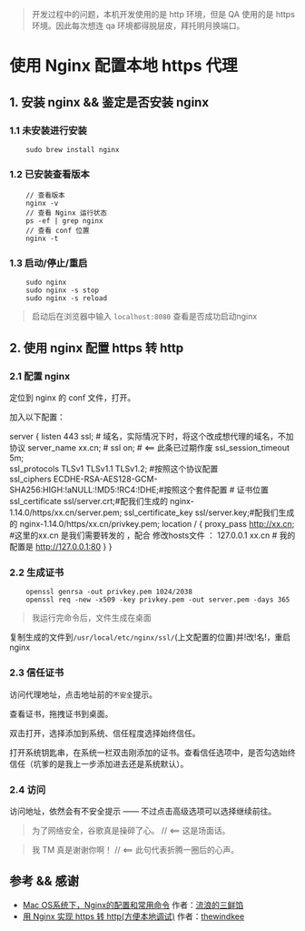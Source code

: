 
> 开发过程中的问题，本机开发使用的是 http 环境，但是 QA 使用的是 https 环境。因此每次想连 qa 环境都得脱层皮，拜托明月换端口。

# 使用 Nginx 配置本地 https 代理

## 1. 安装 nginx && 鉴定是否安装 nginx

### 1.1 未安装进行安装

```
    sudo brew install nginx
```

### 1.2 已安装查看版本

```
    // 查看版本
    nginx -v
    // 查看 Nginx 运行状态
    ps -ef | grep nginx
    // 查看 conf 位置
    nginx -t
```

### 1.3 启动/停止/重启

```
    sudo nginx
    sudo nginx -s stop
    sudo nginx -s reload
```

> 启动后在浏览器中输入 `localhost:8080` 查看是否成功启动nginx

## 2. 使用 nginx 配置 https 转 http

### 2.1 配置 nginx 

定位到 nginx 的 conf 文件，打开。

加入以下配置：

server {
        listen       443 ssl;
        # 域名，实际情况下时，将这个改成想代理的域名，不加协议
        server_name  xx.cn;
        # ssl on; # <== 此条已过期作废
        ssl_session_timeout 5m;        
        ssl_protocols TLSv1 TLSv1.1 TLSv1.2; #按照这个协议配置        
        ssl_ciphers ECDHE-RSA-AES128-GCM-SHA256:HIGH:!aNULL:!MD5:!RC4:!DHE;#按照这个套件配置 
        # 证书位置
        ssl_certificate  ssl/server.crt;#配我们生成的 nginx-1.14.0/https/xx.cn/server.pem;
        ssl_certificate_key ssl/server.key;#配我们生成的 nginx-1.14.0/https/xx.cn/privkey.pem;
        location / {
            proxy_pass http://xx.cn;
            #这里的xx.cn 是我们需要转发的 ，配合 修改hosts文件 ： 127.0.0.1  xx.cn
            # 我的配置是 http://127.0.0.1:80
        }
    }

### 2.2 生成证书

```
    openssl genrsa -out privkey.pem 1024/2038
    openssl req -new -x509 -key privkey.pem -out server.pem -days 365
```

> 我运行完命令后，文件生成在桌面

复制生成的文件到`/usr/local/etc/nginx/ssl/`(上文配置的位置)并!改!名!，重启 nginx

### 2.3 信任证书

访问代理地址，点击地址前的`不安全`提示。

查看证书，拖拽证书到桌面。

双击打开，选择添加到系统、信任程度选择始终信任。

打开系统钥匙串，在系统一栏双击刚添加的证书。查看信任选项中，是否勾选始终信任（坑爹的是我上一步添加进去还是系统默认）。

### 2.4 访问

访问地址，依然会有不安全提示 —— 不过点击高级选项可以选择继续前往。

> 为了网络安全，谷歌真是操碎了心。 // <== 这是场面话。

> 我 TM 真是谢谢你啊！ // <== 此句代表折腾一圈后的心声。


## 参考 && 感谢

- [Mac OS系统下，Nginx的配置和常用命令](https://www.jianshu.com/p/05900b778395) 作者：[流浪的三鲜馅](https://www.jianshu.com/u/db8965f63627)
- [用 Nginx 实现 https 转 http(方便本地调试)](https://blog.csdn.net/thewindkee/article/details/80681009) 作者：[thewindkee](https://blog.csdn.net/thewindkee)